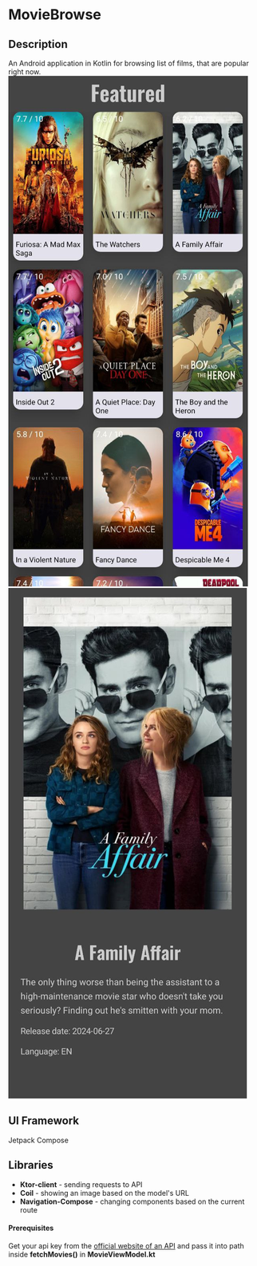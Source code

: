 # MovieBrowse

## Description
An Android application in Kotlin for browsing list of films, that are popular right now.
![main_page](./images/main_page.jpg)
![info_page](./images/info_page.jpg)

## UI Framework
Jetpack Compose

## Libraries
* **Ktor-client** - sending requests to API
* **Coil** - showing an image based on the model's URL
* **Navigation-Compose** - changing components based on the current route

#### Prerequisites
Get your api key from the [official website of an API](https://developer.themoviedb.org/docs/getting-started) and pass it into path inside **fetchMovies()** in **MovieViewModel.kt**
